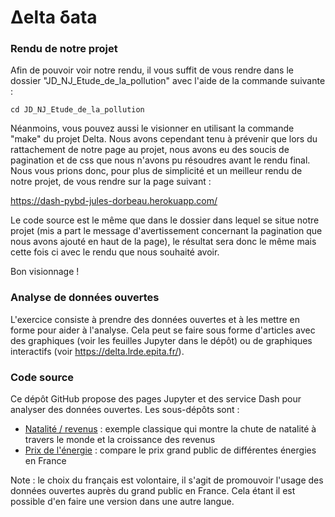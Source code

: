 # Δelta δata

### Rendu de notre projet 

Afin de pouvoir voir notre rendu, il vous suffit de vous rendre dans le dossier "JD_NJ_Etude_de_la_pollution" avec l'aide de la commande suivante : 
    
    cd JD_NJ_Etude_de_la_pollution
    
Néanmoins, vous pouvez aussi le visionner en utilisant la commande "make" du projet Delta. Nous avons cependant tenu à prévenir que lors du rattachement de notre page au projet, nous avons eu des soucis de pagination et de css que nous n'avons pu résoudres avant le rendu final. Nous vous prions donc, pour plus de simplicité et un meilleur rendu de notre projet, de vous rendre sur la page suivant : 

https://dash-pybd-jules-dorbeau.herokuapp.com/

Le code source est le même que dans le dossier dans lequel se situe notre projet (mis a part le message d'avertissement concernant la pagination que nous avons ajouté en haut de la page), le résultat sera donc le même mais cette fois ci avec le rendu que nous souhaité avoir.

Bon visionnage !

### Analyse de données ouvertes

L'exercice consiste à prendre des données ouvertes et à les mettre en forme pour aider à l'analyse. Cela peut se faire sous forme d'articles avec des graphiques (voir les feuilles Jupyter dans le dépôt) ou de graphiques interactifs (voir  https://delta.lrde.epita.fr/).

### Code source

Ce dépôt GitHub propose des pages Jupyter et des service Dash pour analyser des données ouvertes. Les sous-dépôts sont :

* [Natalité / revenus](https://github.com/oricou/delta/tree/main/population) : exemple classique qui montre la chute de natalité à travers le monde et la croissance des revenus
* [Prix de l'énergie](https://github.com/oricou/delta/tree/main/energies) : compare le prix grand public de différentes énergies en France

Note : le choix du français est volontaire, il s'agit de promouvoir l'usage
       des données ouvertes auprès du grand public en France. Cela étant il
       est possible d'en faire une version dans une autre langue.
